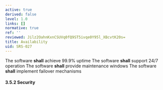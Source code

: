 ```yaml
---
active: true
derived: false
level: 1.0
links: []
normative: true
ref: ''
reviewed: Jilz2OahnKxnCSUVq0fQ9ST5ivqe0Y95l_XBcvtK20s=
title: Availability
uid: SRS-027
---
```


The software **shall** achieve 99.9% uptime
The software **shall** support 24/7 operation
The software **shall** provide maintenance windows
The software **shall** implement failover mechanisms

#### 3.5.2 Security